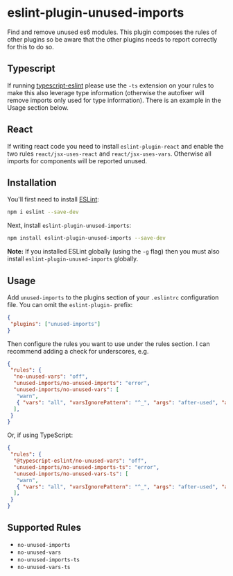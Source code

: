# eslint-plugin-unused-imports

Find and remove unused es6 modules. This plugin composes the rules of other plugins so be aware that the other plugins needs to report correctly for this to do so.

## Typescript

If running [typescript-eslint](https://github.com/typescript-eslint/typescript-eslint) please use the `-ts`
extension on your rules to make this also leverage type information (otherwise the autofixer will remove
imports only used for type information). There is an example in the Usage section below.

## React

If writing react code you need to install `eslint-plugin-react` and enable the two rules `react/jsx-uses-react` and `react/jsx-uses-vars`. Otherwise all imports for components will be reported unused.

## Installation

You'll first need to install [ESLint](http://eslint.org):

```bash
npm i eslint --save-dev
```

Next, install `eslint-plugin-unused-imports`:

```bash
npm install eslint-plugin-unused-imports --save-dev
```

**Note:** If you installed ESLint globally (using the `-g` flag) then you must also install `eslint-plugin-unused-imports` globally.

## Usage

Add `unused-imports` to the plugins section of your `.eslintrc` configuration file. You can omit the `eslint-plugin-` prefix:

```json
{
 "plugins": ["unused-imports"]
}
```

Then configure the rules you want to use under the rules section. I can recommend adding a check for underscores, e.g.

```json
{
 "rules": {
  "no-unused-vars": "off",
  "unused-imports/no-unused-imports": "error",
  "unused-imports/no-unused-vars": [
   "warn",
   { "vars": "all", "varsIgnorePattern": "^_", "args": "after-used", "argsIgnorePattern": "^_" },
  ],
 }
}
```

Or, if using TypeScript:

```json
{
 "rules": {
  "@typescript-eslint/no-unused-vars": "off",
  "unused-imports/no-unused-imports-ts": "error",
  "unused-imports/no-unused-vars-ts": [
   "warn",
   { "vars": "all", "varsIgnorePattern": "^_", "args": "after-used", "argsIgnorePattern": "^_" },
  ],
 }
}
```

## Supported Rules

- `no-unused-imports`
- `no-unused-vars`
- `no-unused-imports-ts`
- `no-unused-vars-ts`
